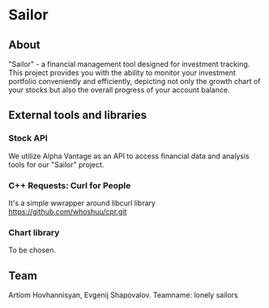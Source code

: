 # Sailor

## About

"Sailor" - a financial management tool designed for investment tracking. This project provides you with the ability to monitor your investment portfolio conveniently and efficiently, depicting not only the growth chart of your stocks but also the overall progress of your account balance.

## External tools and libraries

### Stock API
We utilize Alpha Vantage as an API to access financial data and analysis tools for our "Sailor" project.

### C++ Requests: Curl for People 
It's a simple wwrapper around libcurl library 
https://github.com/whoshuu/cpr.git

### Chart library
To be chosen.

## Team
Artiom Hovhannisyan, Evgenij Shapovalov.
Teamname: lonely sailors